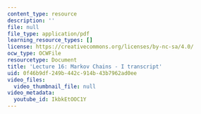 ```yaml
---
content_type: resource
description: ''
file: null
file_type: application/pdf
learning_resource_types: []
license: https://creativecommons.org/licenses/by-nc-sa/4.0/
ocw_type: OCWFile
resourcetype: Document
title: 'Lecture 16: Markov Chains - I transcript'
uid: 0f46b9df-249b-442c-914b-43b7962ad0ee
video_files:
  video_thumbnail_file: null
video_metadata:
  youtube_id: IkbkEtOOC1Y
---
```

